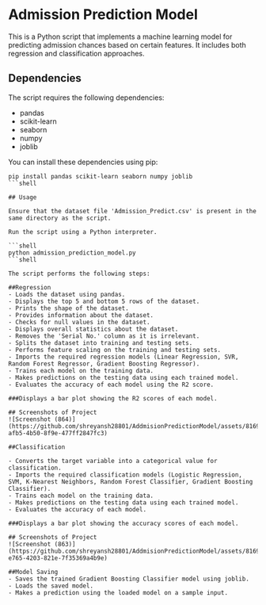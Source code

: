 # Admission Prediction Model

This is a Python script that implements a machine learning model for predicting admission chances based on certain features. It includes both regression and classification approaches.

## Dependencies

The script requires the following dependencies:

- pandas
- scikit-learn
- seaborn
- numpy
- joblib

You can install these dependencies using pip:

```shell
pip install pandas scikit-learn seaborn numpy joblib
```shell

## Usage

Ensure that the dataset file 'Admission_Predict.csv' is present in the same directory as the script.

Run the script using a Python interpreter.

```shell
python admission_prediction_model.py
```shell

The script performs the following steps:

##Regression
- Loads the dataset using pandas.
- Displays the top 5 and bottom 5 rows of the dataset.
- Prints the shape of the dataset.
- Provides information about the dataset.
- Checks for null values in the dataset.
- Displays overall statistics about the dataset.
- Removes the 'Serial No.' column as it is irrelevant.
- Splits the dataset into training and testing sets.
- Performs feature scaling on the training and testing sets.
- Imports the required regression models (Linear Regression, SVR, Random Forest Regressor, Gradient Boosting Regressor).
- Trains each model on the training data.
- Makes predictions on the testing data using each trained model.
- Evaluates the accuracy of each model using the R2 score.

###Displays a bar plot showing the R2 scores of each model.

## Screenshots of Project
![Screenshot (864)](https://github.com/shreyansh28801/AddmisionPredictionModel/assets/81692600/2846ffee-afb5-4b50-8f9e-477ff2847fc3)

##Classification

- Converts the target variable into a categorical value for classification.
- Imports the required classification models (Logistic Regression, SVM, K-Nearest Neighbors, Random Forest Classifier, Gradient Boosting Classifier).
- Trains each model on the training data.
- Makes predictions on the testing data using each trained model.
- Evaluates the accuracy of each model.

###Displays a bar plot showing the accuracy scores of each model.

## Screenshots of Project
![Screenshot (863)](https://github.com/shreyansh28801/AddmisionPredictionModel/assets/81692600/54a2a0c8-e765-4203-821e-7f35369a4b9e)

##Model Saving
- Saves the trained Gradient Boosting Classifier model using joblib.
- Loads the saved model.
- Makes a prediction using the loaded model on a sample input.
